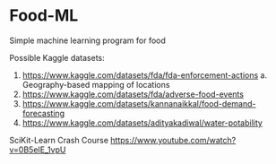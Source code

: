 # Food-ML
Simple machine learning program for food

Possible Kaggle datasets:
1. https://www.kaggle.com/datasets/fda/fda-enforcement-actions
    a. Geography-based mapping of locations
3. https://www.kaggle.com/datasets/fda/adverse-food-events
4. https://www.kaggle.com/datasets/kannanaikkal/food-demand-forecasting
5. https://www.kaggle.com/datasets/adityakadiwal/water-potability


SciKit-Learn Crash Course
https://www.youtube.com/watch?v=0B5eIE_1vpU

